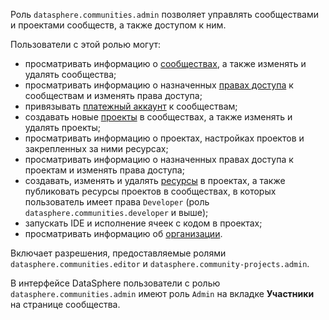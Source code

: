 Роль `datasphere.communities.admin` позволяет управлять сообществами и проектами сообществ, а также доступом к ним.

Пользователи с этой ролью могут:
* просматривать информацию о [сообществах](../../../datasphere/concepts/community.md), а также изменять и удалять сообщества;
* просматривать информацию о назначенных [правах доступа](../../../iam/concepts/access-control/index.md) к сообществам и изменять права доступа;
* привязывать [платежный аккаунт](../../../billing/concepts/billing-account.md) к сообществам;
* создавать новые [проекты](../../../datasphere/concepts/project.md) в сообществах, а также изменять и удалять проекты;
* просматривать информацию о проектах, настройках проектов и закрепленных за ними ресурсах;
* просматривать информацию о назначенных правах доступа к проектам и изменять права доступа;
* создавать, изменять и удалять [ресурсы](../../../datasphere/concepts/resources.md) в проектах, а также публиковать ресурсы проектов в сообществах, в которых пользователь имеет права `Developer` (роль `datasphere.communities.developer` и выше);
* запускать IDE и исполнение ячеек с кодом в проектах;
* просматривать информацию об [организации](../../../organization/quickstart.md).

Включает разрешения, предоставляемые ролями `datasphere.communities.editor` и `datasphere.community-projects.admin`.

В интерфейсе DataSphere пользователи с ролью `datasphere.communities.admin` имеют роль `Admin` на вкладке **Участники** на странице сообщества.